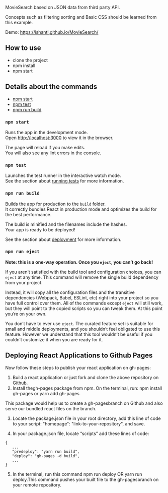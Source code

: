 
MovieSearch based on JSON data from third party API.

Concepts such as filtering sorting and Basic CSS should be learned from this example.

Demo: https://ishantl.github.io/MovieSearch/

## How to use

- clone the project
- npm install
- npm start

## Details about the commands

  - [npm start](#npm-start)
  - [npm test](#npm-test)
  - [npm run build](#npm-run-build)



### `npm start`

Runs the app in the development mode.<br>
Open [http://localhost:3000](http://localhost:3000) to view it in the browser.

The page will reload if you make edits.<br>
You will also see any lint errors in the console.

### `npm test`

Launches the test runner in the interactive watch mode.<br>
See the section about [running tests](#running-tests) for more information.

### `npm run build`

Builds the app for production to the `build` folder.<br>
It correctly bundles React in production mode and optimizes the build for the best performance.

The build is minified and the filenames include the hashes.<br>
Your app is ready to be deployed!

See the section about [deployment](#deployment) for more information.

### `npm run eject`

**Note: this is a one-way operation. Once you `eject`, you can’t go back!**

If you aren’t satisfied with the build tool and configuration choices, you can `eject` at any time. This command will remove the single build dependency from your project.

Instead, it will copy all the configuration files and the transitive dependencies (Webpack, Babel, ESLint, etc) right into your project so you have full control over them. All of the commands except `eject` will still work, but they will point to the copied scripts so you can tweak them. At this point you’re on your own.

You don’t have to ever use `eject`. The curated feature set is suitable for small and middle deployments, and you shouldn’t feel obligated to use this feature. However we understand that this tool wouldn’t be useful if you couldn’t customize it when you are ready for it.

## Deploying React Applications to Github Pages
Now follow these steps to publish your react application on gh-pages:

1. Build a react application or just fork and clone the above repository on Github.
2. Install thegh-pages package from npm. On the terminal, run:
npm install gh-pages or yarn add gh-pages

This package would help us to create a gh-pagesbranch on Github and also serve our bundled react files on the branch.

3. Locate the package.json file in your root directory, add this line of code to your script: "homepage": "link-to-your-repository", and save.

4. In your package.json file, locate “scripts” add these lines of code:
```
{
   ...
   "predeploy": "yarn run build",
   "deploy": "gh-pages -d build",
   ...
}
```
5. In the terminal, run this command npm run deploy OR yarn run deploy.This command pushes your built file to the gh-pagesbranch on your remote repository.

